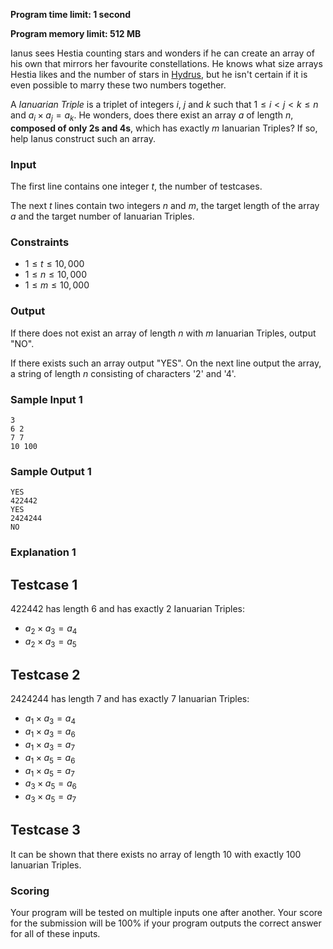 **Program time limit: 1 second**

**Program memory limit: 512 MB**

Ianus sees Hestia counting stars and wonders if he can create an array of his own that mirrors 
her favourite constellations. He knows what size arrays Hestia likes and the number of stars in <a href="https://en.wikipedia.org/wiki/Hydrus" target="_blank">Hydrus</a>,
but he isn't certain if it is even possible to marry these two numbers together.

A *Ianuarian Triple* is a triplet of integers $i$, $j$ and $k$ such that $1 \le i \lt j \lt k \le n$ and $a_i \times a_j = a_k$.
He wonders, does there exist an array $a$ of length $n$, **composed of only 2s and 4s**,
which has exactly $m$ Ianuarian Triples?
If so, help Ianus construct such an array.

### Input

The first line contains one integer $t$, the number of testcases.

The next $t$ lines contain two integers $n$ and $m$, the target length of the array $a$ and the target number of Ianuarian Triples.

### Constraints
- $1 \le t \le 10,000$
- $1 \le n \le 10,000$
- $1 \le m \le 10,000$

### Output

If there does not exist an array of length $n$ with $m$ Ianuarian Triples, output "NO".

If there exists such an array output "YES". On the next line output the array, a string of length $n$ consisting of characters '2' and '4'.

### Sample Input 1
```
3
6 2
7 7
10 100
```

### Sample Output 1
```
YES
422442
YES
2424244
NO
```

### Explanation 1

## Testcase 1 
422442 has length 6 and has exactly 2 Ianuarian Triples:  
- $a_2 \times a_3 = a_4$
- $a_2 \times a_3 = a_5$


## Testcase 2
2424244 has length 7 and has exactly 7 Ianuarian Triples:  
- $a_1 \times a_3 = a_4$
- $a_1 \times a_3 = a_6$
- $a_1 \times a_3 = a_7$
- $a_1 \times a_5 = a_6$
- $a_1 \times a_5 = a_7$
- $a_3 \times a_5 = a_6$
- $a_3 \times a_5 = a_7$

## Testcase 3
It can be shown that there exists no array of length 10 with exactly 100 Ianuarian Triples.

### Scoring
Your program will be tested on multiple inputs one after another. Your score for the submission will be 100% if your program outputs the correct answer for all of these inputs.

